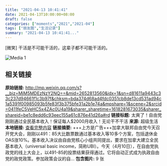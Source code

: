 ```yaml
---
title: "2021-04-13 10:41:41"
date: 2021-04-13T10:00:00+08:00
draft: false
categories: ["moments","2021","2021-04"]
tags: ["朋友圈","生活记录"]
summary: "2021-04-13 10:41:41..."
---
```


[微笑] 干活是不可能干活的，这辈子都不可能干活的。

![Media 1](/Moments/photos/2021-04-13/202104131041410.jpg)

## 相关链接

**原始链接:** http://mp.weixin.qq.com/s?__biz=MjM5MDEzNzY2NQ==&mid=2652813560&idx=1&sn=d81611a9443c33c237d94661f1c3b97f&chksm=bda374d68ad4fdc0351cb8de13cd531ad94c1a5391f00985093b5fe83f3b375bfe31a2b1e74a&mpshare=1&scene=2&srcid=0411feC5VeHC5x4ZAc0U4a19&sharer_sharetime=1618281673035&sharer_shareid=be1c8edd6c93eec155a61c876e41d26a#rd
**链接标题:** 太爽了！自由党刚刚通过全民基本收入！保证每人$2000月收入！无论干不干活
**来源:** 超级生活
**本地链接:** [查看完整内容](/link_content/2021/04/2021-04-13/link_content/)
**链接摘要:** +++上方是广告+++加拿大联邦自由党今天召开党大会，刚刚以491：85大比数票数通过基本收入等10多个方案，包括退休金OAS涨10%。基本收入决议由自由党核心小组共同提出，要求在加拿大建立全民基本收入（universal basic income，简称UBI）。今天（4月10日），在自由党执政党的线上大会上，以491-85的投票结果获得通过。它将自动正式成为执政自由党的政党政策。参加政策会议的自...
**包含图片:** 9 张

